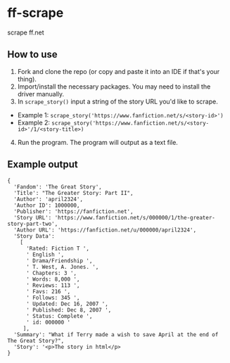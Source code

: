 # ff-scrape
scrape ff.net

## How to use 

1. Fork and clone the repo (or copy and paste it into an IDE if that's your thing). 
2. Import/install the necessary packages. You may need to install the driver manually. 
3. In `scrape_story()` input a string of the story URL you'd like to scrape. 
- Example 1: `scrape_story('https://www.fanfiction.net/s/<story-id>')`
- Example 2: `scrape_story('https://www.fanfiction.net/s/<story-id>'/1/<story-title>)`
4. Run the program. The program will output as a text file. 


## Example output 
```
{
  'Fandom': 'The Great Story', 
  'Title': "The Greater Story: Part II", 
  'Author': 'april2324', 
  'Author ID': 1000000, 
  'Publisher': 'https://fanfiction.net', 
  'Story URL': 'https://www.fanfiction.net/s/000000/1/the-greater-story-part-two', 
  'Author URL': 'https://fanfiction.net/u/000000/april2324', 
  'Story Data': 
    [
      'Rated: Fiction T ', 
      ' English ', 
      ' Drama/Friendship ', 
      ' T. West, A. Jones. ', 
      ' Chapters: 3 ', 
      ' Words: 8,000 ', 
      ' Reviews: 113 ', 
      ' Favs: 216 ', 
      ' Follows: 345 ', 
      ' Updated: Dec 16, 2007 ', 
      ' Published: Dec 8, 2007 ', 
      ' Status: Complete ', 
      ' id: 000000 '
     ], 
  'Summary': "What if Terry made a wish to save April at the end of The Great Story?", 
  'Story': '<p>The story in html</p>
}
```
